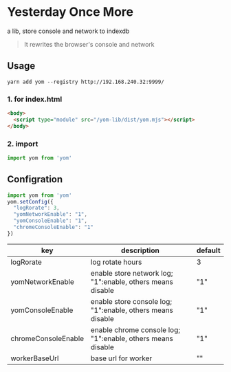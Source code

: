 # Yesterday Once More 

a lib, store console and network to indexdb

> It rewrites the browser's console and network

## Usage

`yarn add yom --registry http://192.168.240.32:9999/`

### 1. for index.html

``` html
<body>
  <script type="module" src="/yom-lib/dist/yom.mjs"></script>
</body>
```

### 2. import

``` js
import yom from 'yom'
```

## Configration

``` js
import yom from 'yom'
yom.setConfig({
  "logRorate": 3,
  "yomNetworkEnable": "1",
  "yomConsoleEnable": "1",
  "chromeConsoleEnable": "1"
})
```

|key|description|default|
|---|---|---|
|logRorate|log rotate hours|3|
|yomNetworkEnable|enable store network log; "1":enable, others means disable|"1"|
|yomConsoleEnable|enable store console log; "1":enable, others means disable|"1"|
|chromeConsoleEnable|enable chrome console log; "1":enable, others means disable|"1"|
|workerBaseUrl|base url for worker|""|

